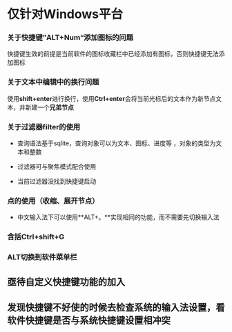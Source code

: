 # 仅针对Windows平台

### 关于快捷键”ALT+Num“添加图标的问题

快捷键生效的前提是当前软件的图标收藏栏中已经添加有图标，否则快捷键无法添加图标

### 关于文本中编辑中的换行问题

使用**shift+enter**进行换行，使用**Ctrl+enter**会将当前光标后的文本作为新节点文本，并新建一个**兄弟节点**

### 关于过滤器filter的使用

- 查询语法基于sqlite，查询对象可以为文本、图标、进度等 ，对象的类型为文本和整数

- 过滤器可与聚焦模式配合使用

- 当前过滤器没找到快捷键启动

### 点的使用（收缩、展开节点）

- 中文输入法下可以使用**ALT+。**实现相同的功能，而不需要先切换输入法

### 含括Ctrl+shift+G

### ALT切换到软件菜单栏

## 亟待自定义快捷键功能的加入

## 发现快捷键不好使的时候去检查系统的输入法设置，看软件快捷键是否与系统快捷键设置相冲突
